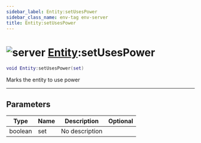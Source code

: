 ```yaml
---
sidebar_label: Entity:setUsesPower
sidebar_class_name: env-tag env-server
title: Entity:setUsesPower
---
```


# <img src='/img/wiki/server.png' alt='server' data-tag='env-tag' /> [Entity](../entity/README.md):setUsesPower

```lua
void Entity:setUsesPower(set)
```

Marks the entity to use power<br/>

-----------------
## Parameters

| Type   | Name | Description | Optional |
| ------ | ---- | ----------- | -------: |
| boolean | set | No description |   |
